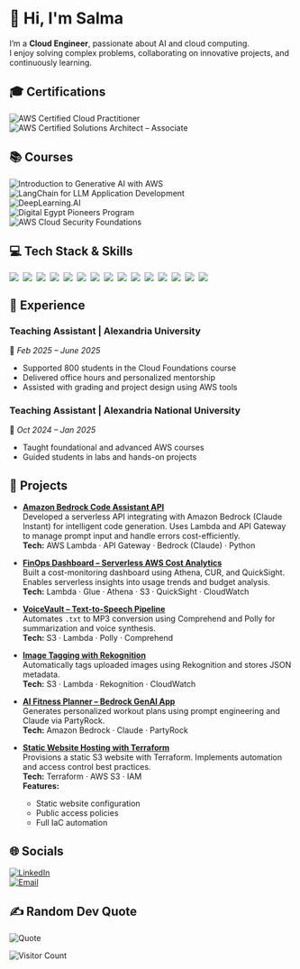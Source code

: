 # 👋 Hi, I'm Salma  

I’m a **Cloud Engineer**, passionate about AI and cloud computing.  
I enjoy solving complex problems, collaborating on innovative projects, and continuously learning.  



## 🎓 Certifications

![AWS Certified Cloud Practitioner](https://img.shields.io/badge/AWS%20Cloud%20Practitioner-%23FF9900?style=for-the-badge&logo=amazon-aws&logoColor=white)  
![AWS Certified Solutions Architect – Associate](https://img.shields.io/badge/AWS%20Solutions%20Architect%20--%20Associate-%23FF9900?style=for-the-badge&logo=amazon-aws&logoColor=white)



## 📚 Courses

![Introduction to Generative AI with AWS](https://img.shields.io/badge/Generative%20AI%20with%20AWS-%23007ACC?style=for-the-badge&logo=udacity&logoColor=blue)  
![LangChain for LLM Application Development](https://img.shields.io/badge/LangChain-0098D3?style=for-the-badge&logo=python&logoColor=green)  
![DeepLearning.AI](https://img.shields.io/badge/DeepLearning.AI-%230072C6?style=for-the-badge&logo=deeplearning-ai&logoColor=white)  
![Digital Egypt Pioneers Program](https://img.shields.io/badge/Digital%20Egypt%20Pioneers-%2300A859?style=for-the-badge&logo=government&logoColor=white)  
![AWS Cloud Security Foundations](https://img.shields.io/badge/AWS%20Cloud%20Security-%23FF9900?style=for-the-badge&logo=amazon-aws&logoColor=white)



## 💻 Tech Stack & Skills

<div style="display: flex; flex-wrap: wrap; gap: 8px; max-width: 600px;">
<img src="https://img.shields.io/badge/Python-1E90FF?style=for-the-badge&logo=python&logoColor=white" />
<img src="https://img.shields.io/badge/Git-F9D71C?style=for-the-badge&logo=git&logoColor=black" />
<img src="https://img.shields.io/badge/Linux-808080?style=for-the-badge&logo=linux&logoColor=white" />
<img src="https://img.shields.io/badge/Terraform-800080?style=for-the-badge&logo=terraform&logoColor=white" />
<img src="https://img.shields.io/badge/Excel-F9D71C?style=for-the-badge&logo=microsoft-excel&logoColor=black" />
<img src="https://img.shields.io/badge/PyTorch-FF0000?style=for-the-badge&logo=PyTorch&logoColor=white" />
<img src="https://img.shields.io/badge/TensorFlow-1E90FF?style=for-the-badge&logo=TensorFlow&logoColor=white" />
<img src="https://img.shields.io/badge/HuggingFace-DA70D6?style=for-the-badge&logo=huggingface&logoColor=white" />
<img src="https://img.shields.io/badge/scikit--learn-1E90FF?style=for-the-badge&logo=scikit-learn&logoColor=white" />
<img src="https://img.shields.io/badge/NLTK-DA70D6?style=for-the-badge&logo=python&logoColor=white" />
<img src="https://img.shields.io/badge/AWS-FF0000?style=for-the-badge&logo=amazon-aws&logoColor=white" />
<img src="https://img.shields.io/badge/Amazon%20Polly-FF9900?style=for-the-badge&logo=amazon-aws&logoColor=white" />
<img src="https://img.shields.io/badge/Amazon%20Comprehend-7AC142?style=for-the-badge&logo=amazon-aws&logoColor=white" />
<img src="https://img.shields.io/badge/Amazon%20Rekognition-3EB489?style=for-the-badge&logo=amazon-aws&logoColor=white" />
<img src="https://img.shields.io/badge/Power%20BI-F2C811?style=for-the-badge&logo=microsoft-power-bi&logoColor=black" />
</div>



## 💼 Experience

### Teaching Assistant | Alexandria University  
📅 *Feb 2025 – June 2025*  
- Supported 800 students in the Cloud Foundations course  
- Delivered office hours and personalized mentorship  
- Assisted with grading and project design using AWS tools  

### Teaching Assistant | Alexandria National University  
📅 *Oct 2024 – Jan 2025*  
- Taught foundational and advanced AWS courses  
- Guided students in labs and hands-on projects  


## 🌟 Projects

- **[Amazon Bedrock Code Assistant API](https://github.com/Salma22C/awsprojects/tree/main/Amazon%20Bedrock%20Code%20Assistant%20API)**  
  Developed a serverless API integrating with Amazon Bedrock (Claude Instant) for intelligent code generation. Uses Lambda and API Gateway to manage prompt input and handle errors cost-efficiently.  
  **Tech:** AWS Lambda · API Gateway · Bedrock (Claude) · Python  

- **[FinOps Dashboard – Serverless AWS Cost Analytics](https://github.com/Salma22C/awsprojects/tree/main/Serverless%20Data%20Analytics%20and%20Visualization%20Pipeline)**  
  Built a cost-monitoring dashboard using Athena, CUR, and QuickSight. Enables serverless insights into usage trends and budget analysis.  
  **Tech:** Lambda · Glue · Athena · S3 · QuickSight · CloudWatch  

- **[VoiceVault – Text-to-Speech Pipeline](https://github.com/Salma22C/awsprojects/blob/main/Voice%20Vault%20Project/README.md#voice-vault---text-to-speech-automation-using-aws-s3-lambda-and-polly)**  
  Automates `.txt` to MP3 conversion using Comprehend and Polly for summarization and voice synthesis.  
  **Tech:** S3 · Lambda · Polly · Comprehend  

- **[Image Tagging with Rekognition](https://github.com/Salma22C/awsprojects/tree/main/Serverless%20Image%20Recognition%20Pipeline)**  
  Automatically tags uploaded images using Rekognition and stores JSON metadata.  
  **Tech:** S3 · Lambda · Rekognition · CloudWatch  

- **[AI Fitness Planner – Bedrock GenAI App](https://partyrock.aws/u/salmakassem24/HzIBLbunU/FitFlow)**  
  Generates personalized workout plans using prompt engineering and Claude via PartyRock.  
  **Tech:** Amazon Bedrock · Claude · PartyRock  

- **[Static Website Hosting with Terraform](https://github.com/Salma22C/awsprojects/blob/main/Static%20Website%20Hosting%20with%20Terraform)**  
  Provisions a static S3 website with Terraform. Implements automation and access control best practices.  
  **Tech:** Terraform · AWS S3 · IAM  
  **Features:**  
  - Static website configuration  
  - Public access policies  
  - Full IaC automation  



## 🌐 Socials

[![LinkedIn](https://img.shields.io/badge/LinkedIn-%230077B5.svg?logo=linkedin&logoColor=white)](https://linkedin.com/in/salma-mohamed-kassem)  
[![Email](https://img.shields.io/badge/Email-D14836?logo=gmail&logoColor=white)](mailto:salmakassem6@gmail.com)


## ✍️ Random Dev Quote

![Quote](https://quotes-github-readme.vercel.app/api?type=horizontal&theme=radical)



![Visitor Count](https://visitcount.itsvg.in/api?id=SalmaMohamed22&icon=0&color=0)

